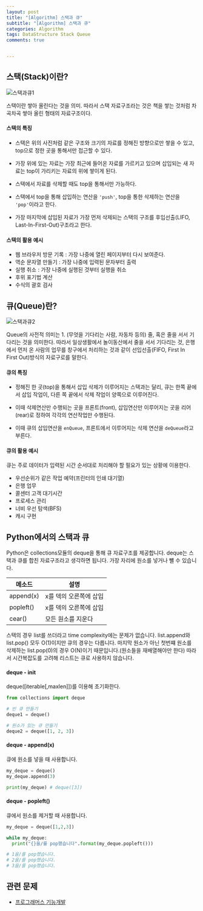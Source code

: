 ```yaml
---
layout: post
title: "[Algorithm] 스택과 큐"
subtitle: "[Algorithm] 스택과 큐"
categories: Algorithm
tags: DataStructure Stack Queue
comments: true


---
```

## 스택(Stack)이란?

![스택과큐1](https://bernard-choi.github.io/assets/img/post_img/스택과큐1.jpg)

스택이란 쌓아 올린다는 것을 의미.
따라서 스택 자료구조라는 것은 책을 쌓는 것처럼 차곡차곡 쌓아 올린 형태의 자료구조이다.

#### 스택의 특징

- 스택은 위의 사진처럼 같은 구조와 크기의 자료를 정해진 방향으로만 쌓을 수 있고, top으로 정한 곳을 통해서만 접근할 수 있다.

- 가장 위에 있는 자료는 가장 최근에 들어온 자료를 가르키고 있으며 삽입되는 새 자료는 top이 가리키는 자료의 위에 쌓이게 된다.

- 스택에서 자료를 삭제할 때도 top을 통해서만 가능하다.

- 스택에서 top을 통해 삽입하는 연산을 `'push'`, top을 통한 삭제하는 연산을 `'pop'`이라고 한다.

- 가장 마지막에 삽입된 자료가 가장 먼저 삭제되는 스택의 구조를 후입선출(LIFO, Last-In-First-Out)구조라고 한다.

#### 스택의 활용 예시

- 웹 브라우저 방문 기록 : 가장 나중에 열린 페이지부터 다시 보여준다.
- 역순 문자열 만들기 : 가장 나중에 입력된 문자부터 출력
- 실행 취소 : 가장 나중에 실행된 것부터 실행을 취소
- 후위 표기법 계산
- 수식의 괄호 검사

## 큐(Queue)란?

![스택과큐2](https://bernard-choi.github.io/assets/img/post_img/스택과큐2.jpg)

Queue의 사전적 의미는 1. (무엇을 기다리는 사람, 자동차 등의) 줄, 혹은 줄을 서서 기다리는 것을 의미한다. 따라서 일상생활에서 놀이동산에서 줄을 서서 기다리는 것, 은행에서 먼저 온 사람의 업무를 창구에서 처리하는 것과 같이 선입선출(FIFO, First In First Out)방식의 자료구로를 말한다.

#### 큐의 특징

- 정해진 한 곳(top)을 통해서 삽입 삭제가 이루어지는 스택과는 달리, 큐는 한쪽 끝에서 삽입 작업이, 다른 쪽 끝에서 삭제 작업이 양쪽으로 이루어진다.

- 이때 삭제연산만 수행되는 곳을 프론트(front), 삽입연산만 이루어지는 곳을 리어(rear)로 정하여 각각의 연산작업만 수행된다.

- 이때 큐의 삽입연산을 `enQueue`, 프론트에서 이루어지는 삭제 연산을 `deQueue`라고 부른다.

#### 큐의 활용 예시
큐는 주로 데이터가 입력된 시간 순서대로 처리해야 할 필요가 있는 상황에 이용한다.

- 우선순위가 같은 작업 예약(프린터의 인쇄 대기열)
- 은행 업무
- 콜센터 고객 대기시간
- 프로세스 관리
- 너비 우선 탐색(BFS)
- 캐시 구현

## Python에서의 스택과 큐
Python은 collections모듈의 deque을 통해 큐 자료구조를 제공합니다.
deque는 스택과 큐를 합친 자료구조라고 생각하면 됩니다. 가장 자리에 원소를 넣거나 뺼 수 있습니다.


|메소드|설명|
|--|--|
|append(x)|x를 덱의 오른쪽에 삽입|
|popleft()|x를 덱의 오른쪽에 삽입|
|cear()|모든 원소를 지운다|


스택의 경우 list를 쓰더라고 time complexity에는 문제가 없습니다. list.append와 list.pop() 모두 O(1)이지만 큐의 경우는 다릅니다. 마지막 원소가 아닌 첫번쨰 원소를 삭제하는 list.pop(0)의 경우 O(N)이기 때문입니다.(원소들을 재배열해야만 한다) 따라서 시간복잡도를 고려해 리스트는 큐로 사용하지 않습니다.

#### deque - init
deque([iterable[,maxlen]])를 이용해 초기화한다.
```python
from collections import deque

# 빈 큐 만들기
deque1 = deque()

# 원소가 있는 큐 만들기
deque2 = deque([1, 2, 3])
```

#### deque - append(x)
큐에 원소를 넣을 때 사용합니다.


```python
my_deque = deque()
my_deque.append(3)

print(my_deque) # deque([3])
```
#### deque - popleft()
큐에서 원소를 제거할 때 사용합니다.

```python
my_deque = deque([1,2,3])

while my_deque:
  print("{}을/를 pop했습니다".format(my_deque.popleft()))

# 1을/를 pop했습니다.
# 2을/를 pop했습니다.
# 3을/를 pop했습니다.
```

## 관련 문제

- [프로그래머스 기능개발](https://yunsikus.github.io/algorithm/2021/06/26/%EA%B8%B0%EB%8A%A5%EA%B0%9C%EB%B0%9C/)
